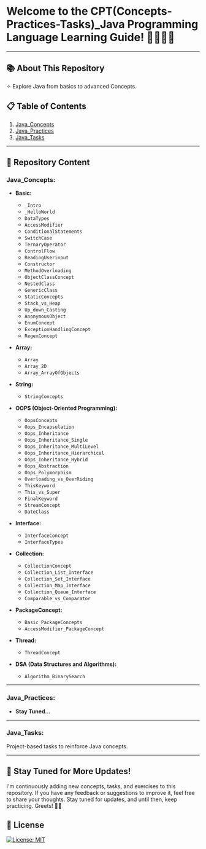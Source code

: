 # Welcome to the CPT(Concepts-Practices-Tasks)_Java Programming Language Learning Guide! 👨🏻‍💻🚀
---
## 📚 About This Repository
✧ Explore Java from basics to advanced Concepts. <br>

## 📋 Table of Contents
1. [Java_Concepts](#java_concepts)  
2. [Java_Practices](#java_practices)  
3. [Java_Tasks](#java_tasks)  
---
## 📖 Repository Content

### Java_Concepts:

- **Basic:**
   - `_Intro`
   - `_HelloWorld`
   - `DataTypes`
   - `AccessModifier`
   - `ConditionalStatements`
   - `SwitchCase`
   - `TernaryOperator`
   - `ControlFlow`
   - `ReadingUserinput`
   - `Constructor`
   - `MethodOverloading`
   - `ObjectClassConcept`
   - `NestedClass`
   - `GenericClass`
   - `StaticConcepts`
   - `Stack_vs_Heap`
   - `Up_down_Casting`
   - `AnonymousObject`
   - `EnumConcept`
   - `ExceptionHandlingConcept`
   - `RegexConcept`

- **Array:**
   - `Array`
   - `Array_2D`
   - `Array_ArrayOfObjects`

- **String:**
   - `StringConcepts`

- **OOPS (Object-Oriented Programming):**
   - `OopsConcepts`
   - `Oops_Encapsulation`
   - `Oops_Inheritance`
   - `Oops_Inheritance_Single`
   - `Oops_Inheritance_MultiLevel`
   - `Oops_Inheritance_Hierarchical`
   - `Oops_Inheritance_Hybrid`
   - `Oops_Abstraction`
   - `Oops_Polymorphism`
   - `Overloading_vs_OverRiding`
   - `ThisKeyword`
   - `This_vs_Super`
   - `FinalKeyword`
   - `StreamConcept`
   - `DateClass`

- **Interface:**
   - `InterfaceConcept`
   - `InterfaceTypes`

- **Collection:**
   - `CollectionConcept`
   - `Collection_List_Interface`
   - `Collection_Set_Interface`
   - `Collection_Map_Interface`
   - `Collection_Queue_Interface`
   - `Comparable_vs_Comparator`
 
- **PackageConcept:**
   - `Basic_PackageConcepts`
   - `AccessModifier_PackageConcept`

- **Thread:**
   - `ThreadConcept`

- **DSA (Data Structures and Algorithms):**
   - `Algorithm_BinarySearch`

---

### Java_Practices:
- **Stay Tuned...**

---

### Java_Tasks:
Project-based tasks to reinforce Java concepts.

---

## 📢 Stay Tuned for More Updates!

I'm continuously adding new concepts, tasks, and exercises to this repository. If you have any feedback or suggestions to improve it, feel free to share your thoughts. Stay tuned for updates, and until then, keep practicing. Greets! ✌🏻

## 📜 License
[![License: MIT](https://img.shields.io/badge/License-MIT-yellow.svg)](https://opensource.org/licenses/MIT)
